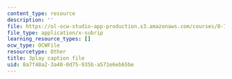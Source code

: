 ```yaml
---
content_type: resource
description: ''
file: https://ol-ocw-studio-app-production.s3.amazonaws.com/courses/8-701-introduction-to-nuclear-and-particle-physics-fall-2020/8a7f48a23a400d75935ba571e6eb65be_b5DKpnHXuUU.srt
file_type: application/x-subrip
learning_resource_types: []
ocw_type: OCWFile
resourcetype: Other
title: 3play caption file
uid: 8a7f48a2-3a40-0d75-935b-a571e6eb65be
---
```

